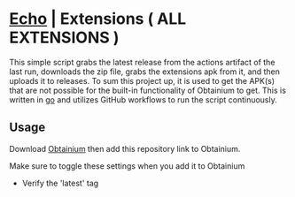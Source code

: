 # [Echo](https://github.com/brahmkshatriya/echo/) | Extensions ( ALL EXTENSIONS )

This simple script grabs the latest release from the actions artifact of the last run, downloads the zip file, grabs the extensions apk from it, and then uploads it to releases.
To sum this project up, it is used to get the APK(s) that are not possible for the built-in functionality of Obtainium to get.
This is written in [go](https://go.dev/) and utilizes GitHub workflows to run the script continuously.

## Usage

Download [Obtainium](https://github.com/ImranR98/Obtainium) then add this repository link to Obtainium.

Make sure to toggle these settings when you add it to Obtainium
- Verify the 'latest' tag

